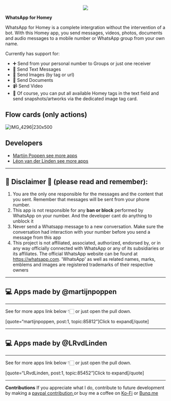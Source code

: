 <p align="center">
  <a href="https://homey.app/nl-nl/apps/author/5e2daad2e3e0da0ca754b6a8/page/0/">
    <img src="https://www.callbell.eu/wp-content/uploads/2021/03/capability-n-features-banner1-1080x400.jpg" />
  </a>
</p>

  
**WhatsApp for Homey**

WhatsApp for Homey is a complete intergration without the intervention of a bot. With this Homey app, you send messages, videos, photos, documents and audio messages to a mobile number or WhatsApp group from your own name.



Currently has support for:
* :heavy_plus_sign: Send from your personal number to Groups or just one receiver
* :speech_balloon: Send Text Messages
* :rice_scene: Send Images (by tag or url)
* :page_facing_up:  Send Documents
* :video_camera: Send Video
* :tada: Of course, you can put all available Homey tags in the text field and send snapshots/artworks via the dedicated image tag card.


## Flow cards (only actions)
![IMG_4296|230x500](upload://3IoxXP86cYfV4YkUbx8V1OiwyGR.png)


## Developers

- [Martijn Poppen see more apps](https://homey.app/nl-nl/apps/author/5e2daad2e3e0da0ca754b6a8/page/0/)
- [Léon van der Linden see more apps](https://homey.app/nl-nl/apps/author/5d4da77a2c836a50f6936070/page/0/)

---

## 🚨 Disclaimer 🚨 (please read and remember):
1) You are the only one responsible for the messages and the content that you sent. Remember that messages will be sent from your phone number.
2) This app is not responsible for any <strong>ban or block</strong> performed by WhatsApp on your number. And the developer cant do anything to unblock it
3) Never send a Whatsapp message to a new conversation. Make sure the conversation had interaction with your number before you send a message from this app
4) This project is not affiliated, associated, authorized, endorsed by, or in any way officially connected with WhatsApp or any of its subsidiaries or its affiliates. The official WhatsApp website can be found at https://whatsapp.com. 'WhatsApp' as well as related names, marks, emblems and images are registered trademarks of their respective owners

---

## 💻 Apps made by @martijnpoppen 
---
<p> See for more apps link below 👇🏻 or just open the pull down. </p>

[quote=“martijnpoppen, post:1, topic:85812”]Click to expand[/quote]


---

## 💻 Apps made by @LRvdLinden
---
<p> See for more apps link below 👇🏻 or just open the pull down. </p>

[quote=“LRvdLinden, post:1, topic:85452”]Click to expand[/quote]

---

**Contributions**
If you appreciate what I do, contribute to future development by making a [paypal contribution ](https://www.paypal.me/martijnpoppen)
or buy me a coffee on [Ko-Fi](https://ko-fi.com/martijnpoppen#checkoutModal) or [Bunq.me ](https://bunq.me/MartijnPoppen)

